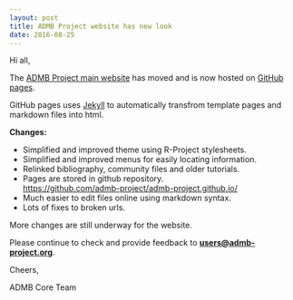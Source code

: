 ```yaml
---
layout: post
title: ADMB Project website has new look
date: 2016-08-25
---
```

Hi all,

The [ADMB Project main website](http://www.admb-project.org/) has moved and is now hosted on [GitHub pages](https://pages.github.com/).

GitHub pages uses [Jekyll](https://jekyllrb.com/) to automatically transfrom template pages and 
markdown files into html.

**Changes:**

* Simplified and improved theme using R-Project stylesheets.
* Simplified and improved menus for easily locating information.
* Relinked bibliography, community files and older tutorials.
* Pages are stored in github repository. <br/> https://github.com/admb-project/admb-project.github.io/
* Much easier to edit files online using markdown syntax.
* Lots of fixes to broken urls.

More changes are still underway for the website.

Please continue to check and provide feedback to **users@admb-project.org**.

Cheers,

ADMB Core Team

